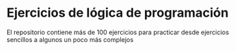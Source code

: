 # Ejercicios de lógica de programación

El repositorio contiene más de 100 ejercicios para practicar desde ejercicios sencillos a algunos un poco más complejos
